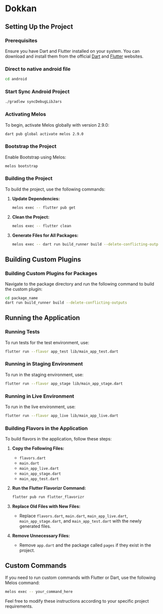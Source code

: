 # Dokkan

## Setting Up the Project

### Prerequisites

Ensure you have Dart and Flutter installed on your system. You can download and install them from the official [Dart](https://dart.dev/get-dart) and [Flutter](https://flutter.dev/docs/get-started/install) websites.

### Direct to native android file

```bash
cd android
```

### Start Sync Android Project

```bash
./gradlew syncDebugLibJars
```
### Activating Melos

To begin, activate Melos globally with version 2.9.0:

```bash
dart pub global activate melos 2.9.0
```

### Bootstrap the Project

Enable Bootstrap using Melos:

```bash
melos bootstrap
```

### Building the Project

To build the project, use the following commands:

1. **Update Dependencies:**

   ```bash
   melos exec -- flutter pub get
   ```

2. **Clean the Project:**

   ```bash
   melos exec -- flutter clean
   ```

3. **Generate Files for All Packages:**

   ```bash
   melos exec -- dart run build_runner build --delete-conflicting-outputs
   ```

## Building Custom Plugins

### Building Custom Plugins for Packages

Navigate to the package directory and run the following command to build the custom plugin:

```bash
cd package_name
dart run build_runner build --delete-conflicting-outputs
```

## Running the Application

### Running Tests

To run tests for the test environment, use:

```bash
flutter run --flavor app_test lib/main_app_test.dart
```

### Running in Staging Environment

To run in the staging environment, use:

```bash
flutter run --flavor app_stage lib/main_app_stage.dart
```

### Running in Live Environment

To run in the live environment, use:

```bash
flutter run --flavor app_live lib/main_app_live.dart
```

### Building Flavors in the Application

To build flavors in the application, follow these steps:

1. **Copy the Following Files:**
    - `flavors.dart`
    - `main.dart`
    - `main_app_live.dart`
    - `main_app_stage.dart`
    - `main_app_test.dart`

2. **Run the Flutter Flavorizr Command:**

   ```bash
   flutter pub run flutter_flavorizr
   ```

3. **Replace Old Files with New Files:**
    - Replace `flavors.dart`, `main.dart`, `main_app_live.dart`, `main_app_stage.dart`, and `main_app_test.dart` with the newly generated files.

4. **Remove Unnecessary Files:**
    - Remove `app.dart` and the package called `pages` if they exist in the project.

## Custom Commands

If you need to run custom commands with Flutter or Dart, use the following Melos command:

```bash
melos exec -- your_command_here
```

Feel free to modify these instructions according to your specific project requirements.